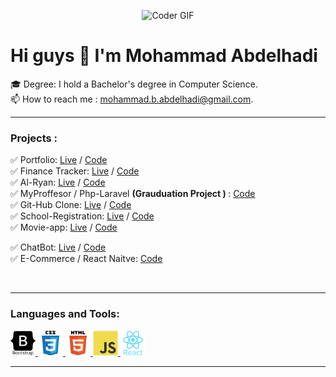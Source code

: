 <p align="center">
<!--   <img src=" https://user-images.githubusercontent.com/75625539/253849889-3f558966-3087-4489-bd67-91d3d91b33c1.gif" alt="Coder GIF" width="100%" height="400"> -->
  <img src="https://media.giphy.com/media/SWoSkN6DxTszqIKEqv/giphy.gif" alt="Coder GIF" width="100%" height="400">
  
</p>

# Hi guys 👋  I'm Mohammad Abdelhadi 





🎓 Degree: I hold a Bachelor's degree in Computer Science.
<br>
📫 How to reach me : mohammad.b.abdelhadi@gmail.com.
<hr> 
<h3 align="left">Projects : </h3>
✅  Portfolio: <a href="https://mohammad-abdelhadi.github.io/portfolio/">Live</a> /
<a href="https://github.com/Mohammad-Abdelhadi/portfolio">Code</a> <br>
✅  Finance Tracker: <a href="https://adorable-bombolone-68675d.netlify.app/
">Live</a> /
<a href="https://github.com/Mohammad-Abdelhadi/FinanceTracker/">Code</a> 
<br>
✅  Al-Ryan: <a href="https://mohammad-abdelhadi.github.io/Last-Edit-AlRyan/">Live</a> /
<a href="https://github.com/Mohammad-Abdelhadi/Last-Edit-AlRyan
">Code</a>
 <br>
  ✅ MyProffesor / Php-Laravel <b> (Grauduation Project ) </b>:
<a href="https://github.com/Mohammad-Abdelhadi/Myprofessor">Code</a>


 <br>
 ✅ Git-Hub Clone: <a href="https://mohammad-abdelhadi.github.io/Git-hub/">Live</a> /
<a href="https://github.com/Mohammad-Abdelhadi/Git-hub
">Code</a>
 <br>
   ✅ School-Registration: <a href="https://ubiquitous-frangollo-53ba38.netlify.app">Live</a> /
<a href="https://github.com/AlaAlmuhsen/School-Regestration-Platform">Code</a>
 <br>
   ✅ Movie-app: <a href="https://movieapplication2.netlify.app/">Live</a> /
<a href="https://github.com/Mohammad-Abdelhadi/reactproject">Code</a>
 <br>

 ✅ ChatBot: <a href="https://github.com/Mohammad-Abdelhadi/Chatbot">Live</a> /
<a href="https://github.com/Mohammad-Abdelhadi/Chatbot">Code</a>
 <br>
 ✅ E-Commerce / React Naitve: 
<a href="https://github.com/Mohammad-Abdelhadi/e-commerce">Code</a>


 <br>


<hr>
<h3 align="left">Languages and Tools:</h3>
<p align="left"> <a href="https://getbootstrap.com" target="_blank" rel="noreferrer"> <img src="https://raw.githubusercontent.com/devicons/devicon/master/icons/bootstrap/bootstrap-plain-wordmark.svg" alt="bootstrap" width="40" height="40"/> </a> <a href="https://www.w3schools.com/css/" target="_blank" rel="noreferrer"> <img src="https://raw.githubusercontent.com/devicons/devicon/master/icons/css3/css3-original-wordmark.svg" alt="css3" width="40" height="40"/> </a> <a href="https://www.w3.org/html/" target="_blank" rel="noreferrer"> <img src="https://raw.githubusercontent.com/devicons/devicon/master/icons/html5/html5-original-wordmark.svg" alt="html5" width="40" height="40"/> </a> <a href="https://developer.mozilla.org/en-US/docs/Web/JavaScript" target="_blank" rel="noreferrer"> <img src="https://raw.githubusercontent.com/devicons/devicon/master/icons/javascript/javascript-original.svg" alt="javascript" width="40" height="40"/> </a> <a href="https://reactjs.org/" target="_blank" rel="noreferrer"> <img src="https://raw.githubusercontent.com/devicons/devicon/master/icons/react/react-original-wordmark.svg" alt="react" width="40" height="40"/> </a> </p>

<hr> 

